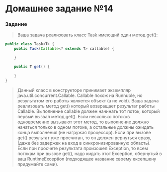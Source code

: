 # Домашнее задание №14
### Задание
> Ваша задача реализовать класс Task имеющий один метод get():

```java
public class Task<T> {
    public Task(Callable<? extends T> callable) {

    }

    public T get() {
        
    }
}
```
> Данный класс в конструкторе принимает экземпляр java.util.concurrent.Callable. Callable похож на Runnuble, но результатом его работы является объект (а не void).
> Ваша задача реализовать метод get() который возвращает результат работы Callable. Выполнение callable должен начинать тот поток, который первый вызвал метод get(). Если несколько потоков одновременно вызывают этот метод, то выполнение должно начаться только в одном потоке, а остальные должны ожидать конца выполнения (не нагружая процессор).
> Если при вызове get() результат уже просчитан, то он должен вернуться сразу, (даже без задержек на вход в синхронизированную область).
> Если при просчете результата произошел Exception, то всем потокам при вызове get(), надо кидать этот Exception, обернутый в ваш RuntimeException (подходящее название своему ексепшену придумайте сами).


